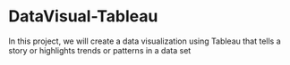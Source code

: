 # DataVisual-Tableau
In this project, we will create a data visualization using Tableau that tells a story or highlights trends or patterns in a data set

